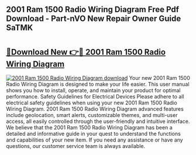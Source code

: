 ## 2001 Ram 1500 Radio Wiring Diagram Free Pdf Download - Part-nVO New Repair Owner Guide SaTMK

# <h2><a href="http://dfk97o.blite.top/?on=2001+Ram+1500+Radio+Wiring+Diagram">🔗Download New 👉🔴 2001 Ram 1500 Radio Wiring Diagram</a></h2>

[![2001 Ram 1500 Radio Wiring Diagram download](https://i.imgur.com/lujVjoI.png)](http://dfk97o.blite.top/?on=2001+Ram+1500+Radio+Wiring+Diagram)
Your new 2001 Ram 1500 Radio Wiring Diagram is designed to make your life easier. This user manual shows you how to install, operate, and maintain your product for optimal performance. Safety Guidelines for Electrical Devices Please adhere to all electrical safety guidelines when using your new 2001 Ram 1500 Radio Wiring Diagram. 2001 Ram 1500 Radio Wiring Diagram advanced features include geolocation, smart alerts, customizable themes, and multi-user access, all easily controlled through the user-friendly and intuitive interface. We believe that the 2001 Ram 1500 Radio Wiring Diagram has been a detailed and informative guide in your quest to understand the functions and capabilities of your new item. If you need any assistance or have any questions, our customer service team is always available.

